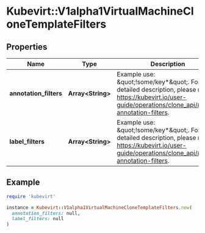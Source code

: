 # Kubevirt::V1alpha1VirtualMachineCloneTemplateFilters

## Properties

| Name | Type | Description | Notes |
| ---- | ---- | ----------- | ----- |
| **annotation_filters** | **Array&lt;String&gt;** | Example use: \&quot;!some/key*\&quot;. For a detailed description, please refer to https://kubevirt.io/user-guide/operations/clone_api/#label-annotation-filters. | [optional] |
| **label_filters** | **Array&lt;String&gt;** | Example use: \&quot;!some/key*\&quot;. For a detailed description, please refer to https://kubevirt.io/user-guide/operations/clone_api/#label-annotation-filters. | [optional] |

## Example

```ruby
require 'kubevirt'

instance = Kubevirt::V1alpha1VirtualMachineCloneTemplateFilters.new(
  annotation_filters: null,
  label_filters: null
)
```


